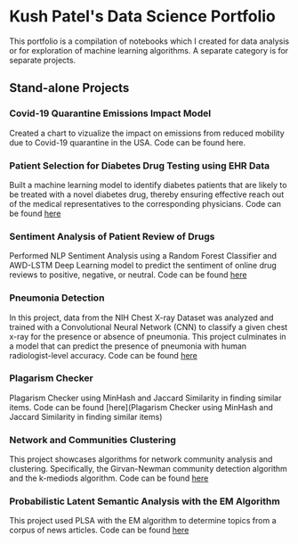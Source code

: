 # Kush Patel's Data Science Portfolio
This portfolio is a compilation of notebooks which I created for data analysis or for exploration of machine learning algorithms. A separate category is for separate projects.

## Stand-alone Projects

### Covid-19 Quarantine Emissions Impact Model
Created a chart to vizualize the impact on emissions from reduced mobility due to Covid-19 quarantine in the USA. Code can be found here.

### Patient Selection for Diabetes Drug Testing using EHR Data
Built a machine learning model to identify diabetes patients that are likely to be treated with a novel diabetes drug, thereby ensuring effective reach out of the medical representatives to the corresponding physicians. Code can be found [here](https://github.com/kshptl/Patient-Selection-for-Diabetes-Drug-Testing-using-EHR-Data)

### Sentiment Analysis of Patient Review of Drugs
Performed NLP Sentiment Analysis using a Random Forest Classifier and AWD-LSTM Deep Learning model to predict the sentiment of online drug reviews to positive, negative, or neutral. Code can be found [here](https://github.com/kshptl/Drug-Review-Sentiment-Analysis)

### Pneumonia Detection
In this project, data from the NIH Chest X-ray Dataset was analyzed and trained with a Convolutional Neural Network (CNN) to classify a given chest x-ray for the presence or absence of pneumonia. This project culminates in a model that can predict the presence of pneumonia with human radiologist-level accuracy. Code can be found [here](https://github.com/kshptl/Pneumonia-Detection)

### Plagarism Checker
Plagarism Checker using MinHash and Jaccard Similarity in finding similar items. Code can be found [here](Plagarism Checker using MinHash and Jaccard Similarity in finding similar items)

### Network and Communities Clustering
This project showcases algorithms for network community analysis and clustering. Specifically, the Girvan-Newman community detection algorithm and the k-mediods algorithm. Code can be found [here](https://github.com/kshptl/Network-Communities-and-Clustering)

### Probabilistic Latent Semantic Analysis with the EM Algorithm
This project used PLSA with the EM algorithm to determine topics from a corpus of news articles. Code can be found [here](https://github.com/kshptl/Topic-Modeling)
